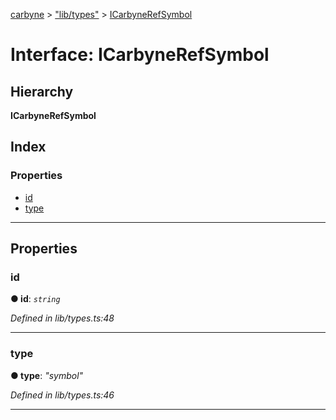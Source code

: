 [carbyne](../README.md) > ["lib/types"](../modules/_lib_types_.md) > [ICarbyneRefSymbol](../interfaces/_lib_types_.icarbynerefsymbol.md)

# Interface: ICarbyneRefSymbol

## Hierarchy

**ICarbyneRefSymbol**

## Index

### Properties

* [id](_lib_types_.icarbynerefsymbol.md#id)
* [type](_lib_types_.icarbynerefsymbol.md#type)

---

## Properties

<a id="id"></a>

###  id

**● id**: *`string`*

*Defined in lib/types.ts:48*

___
<a id="type"></a>

###  type

**● type**: *"symbol"*

*Defined in lib/types.ts:46*

___

